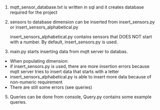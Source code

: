 1. mqtt_sensor_database.txt is written in sql and it creates database required for the project
   
3. sensors to database dimension can be inserted from insert_sensors.py or insert_sensors_alphabetical.py

   insert_sensors_alphabetical.py contains sensors that DOES NOT start with a number. By default, insert_sensors.py is used.
   
4. main.py starts inserting data from mqtt server to databas.
  - When populating dimension: 
  - if insert_sensors.py is used, there are more insertion errors because mqtt server tries to insert data that starts with a letter
  - insert_sensors_alphabetical.py is able to insert more data because of non-numeric requirement
  - There are still some errors (see queries)

5. Queries can be done from console, Query.py contains some example queries. 
